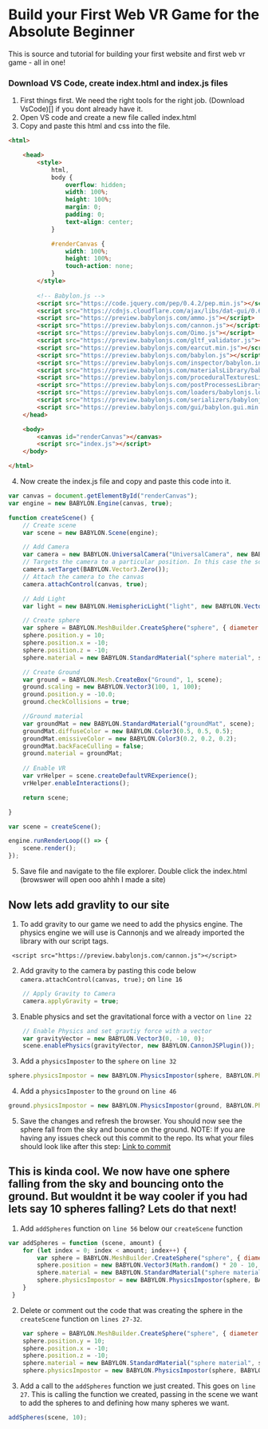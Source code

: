 # Build your First Web VR Game for the Absolute Beginner
This is source and tutorial for building your first website and first web vr game - all in one!

### Download VS Code, create index.html and index.js files
1. First things first. We need the right tools for the right job. (Download VsCode)[] if you dont already have it.
2. Open VS code and create a new file called index.html
3. Copy and paste this html and css into the file. 
```html <!DOCTYPE html>
<html>

    <head>
        <style>
            html,
            body {
                overflow: hidden;
                width: 100%;
                height: 100%;
                margin: 0;
                padding: 0;
                text-align: center;
            }

            #renderCanvas {
                width: 100%;
                height: 100%;
                touch-action: none;
            }
        </style>
        
        <!-- Babylon.js -->
        <script src="https://code.jquery.com/pep/0.4.2/pep.min.js"></script>
        <script src="https://cdnjs.cloudflare.com/ajax/libs/dat-gui/0.6.2/dat.gui.min.js"></script>
        <script src="https://preview.babylonjs.com/ammo.js"></script>
        <script src="https://preview.babylonjs.com/cannon.js"></script>
        <script src="https://preview.babylonjs.com/Oimo.js"></script>
        <script src="https://preview.babylonjs.com/gltf_validator.js"></script>
        <script src="https://preview.babylonjs.com/earcut.min.js"></script>
        <script src="https://preview.babylonjs.com/babylon.js"></script>
        <script src="https://preview.babylonjs.com/inspector/babylon.inspector.bundle.js"></script>
        <script src="https://preview.babylonjs.com/materialsLibrary/babylonjs.materials.min.js"></script>
        <script src="https://preview.babylonjs.com/proceduralTexturesLibrary/babylonjs.proceduralTextures.min.js"></script>
        <script src="https://preview.babylonjs.com/postProcessesLibrary/babylonjs.postProcess.min.js"></script>
        <script src="https://preview.babylonjs.com/loaders/babylonjs.loaders.js"></script>
        <script src="https://preview.babylonjs.com/serializers/babylonjs.serializers.min.js"></script>
        <script src="https://preview.babylonjs.com/gui/babylon.gui.min.js"></script>
    </head>

    <body>
        <canvas id="renderCanvas"></canvas>
        <script src="index.js"></script>
    </body>

</html>
```
4. Now create the index.js file and copy and paste this code into it.
```javascript
var canvas = document.getElementById("renderCanvas");
var engine = new BABYLON.Engine(canvas, true);

function createScene() {
    // Create scene
    var scene = new BABYLON.Scene(engine);

    // Add Camera
    var camera = new BABYLON.UniversalCamera("UniversalCamera", new BABYLON.Vector3(0, 0, 0), scene);
    // Targets the camera to a particular position. In this case the scene origin
    camera.setTarget(BABYLON.Vector3.Zero());
    // Attach the camera to the canvas
    camera.attachControl(canvas, true);

    // Add Light
    var light = new BABYLON.HemisphericLight("light", new BABYLON.Vector3(1, 1, 0), scene);

    // Create sphere
    var sphere = BABYLON.MeshBuilder.CreateSphere("sphere", { diameter: 5 }, scene);
    sphere.position.y = 10;
    sphere.position.x = -10;
    sphere.position.z = -10;
    sphere.material = new BABYLON.StandardMaterial("sphere material", scene);

    // Create Ground
    var ground = BABYLON.Mesh.CreateBox("Ground", 1, scene);
    ground.scaling = new BABYLON.Vector3(100, 1, 100);
    ground.position.y = -10.0;
    ground.checkCollisions = true;

    //Ground material
    var groundMat = new BABYLON.StandardMaterial("groundMat", scene);
    groundMat.diffuseColor = new BABYLON.Color3(0.5, 0.5, 0.5);
    groundMat.emissiveColor = new BABYLON.Color3(0.2, 0.2, 0.2);
    groundMat.backFaceCulling = false;
    ground.material = groundMat;
  
    // Enable VR
    var vrHelper = scene.createDefaultVRExperience();
    vrHelper.enableInteractions();

    return scene;

}

var scene = createScene();

engine.runRenderLoop(() => {
    scene.render();
});
```
5. Save file and navigate to the file explorer. Double click the index.html (browswer will open ooo ahhh I made a site)

## Now lets add gravlity to our site
1. To add gravity to our game we need to add the physics engine. The physics engine we will use is Cannonjs and we already imported the library with our script tags.
```
 <script src="https://preview.babylonjs.com/cannon.js"></script>
```
2. Add gravity to the camera by pasting this code below `camera.attachControl(canvas, true);` on `line 16`
```javascript
    // Apply Gravity to Camera
    camera.applyGravity = true;
```
3. Enable physics and set the gravitational force with a vector on `line 22`
```javascript
    // Enable Physics and set gravtiy force with a vector
    var gravityVector = new BABYLON.Vector3(0, -10, 0);
    scene.enablePhysics(gravityVector, new BABYLON.CannonJSPlugin());
```
3. Add a `physicsImposter` to the `sphere` on `line 32`
```javascript
sphere.physicsImpostor = new BABYLON.PhysicsImpostor(sphere, BABYLON.PhysicsImpostor.SphereImpostor, { mass: 1, restitution: 0.9 }, scene);
```
4. Add a `physicsImposter` to the `ground` on `line 46`
```javascript
ground.physicsImpostor = new BABYLON.PhysicsImpostor(ground, BABYLON.PhysicsImpostor.BoxImpostor, { mass: 0, friction: 0.5, restitution: 0.7 }, scene);
```
5. Save the changes and refresh the browser. You should now see the sphere fall from the sky and bounce on the ground.
NOTE: If you are having any issues check out this commit to the repo. Its what your files should look like after this step:
[Link to commit](https://github.com/cassieview/Build-First-Web-VR-Game-Absolute-Beginner/commit/49ede511f3f1eb33ecb9a3801bf2b4df8851434c)

## This is kinda cool. We now have one sphere falling from the sky and bouncing onto the ground. But wouldnt it be way cooler if you had lets say 10 spheres falling? Lets do that next!

1. Add `addSpheres` function on `line 56` below our `createScene` function
```javascript
var addSpheres = function (scene, amount) {
    for (let index = 0; index < amount; index++) {
        var sphere = BABYLON.MeshBuilder.CreateSphere("sphere", { diameter: 1 }, scene);
        sphere.position = new BABYLON.Vector3(Math.random() * 20 - 10, 10, Math.random() * 10 - 5);
        sphere.material = new BABYLON.StandardMaterial("sphere material", scene)
        sphere.physicsImpostor = new BABYLON.PhysicsImpostor(sphere, BABYLON.PhysicsImpostor.SphereImpostor, { mass: 1 }, scene);
    }
 }
```
2. Delete or comment out the code that was creating the sphere in the `createScene` function on `lines 27-32`.
```javascript
    var sphere = BABYLON.MeshBuilder.CreateSphere("sphere", { diameter: 5 }, scene);
    sphere.position.y = 10;
    sphere.position.x = -10;
    sphere.position.z = -10;
    sphere.material = new BABYLON.StandardMaterial("sphere material", scene);
    sphere.physicsImpostor = new BABYLON.PhysicsImpostor(sphere, BABYLON.PhysicsImpostor.SphereImpostor, { mass: 1 }, scene);
```
3. Add a call to the `addSpheres` function we just created. This goes on `line 27`. This is calling the function we created, passing in the scene we want to add the spheres to and defining how many spheres we want.
```javascript
addSpheres(scene, 10);
```
